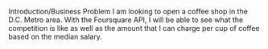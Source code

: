 Introduction/Business Problem
I am looking to open a coffee shop in the D.C. Metro area. With the Foursquare API, I will be able to see what the competition is like as well as the amount that I can charge per cup of coffee based on the median salary.

